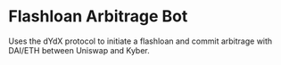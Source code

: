 # Flashloan Arbitrage Bot

Uses the dYdX protocol to initiate a flashloan and commit arbitrage with DAI/ETH between Uniswap and Kyber.